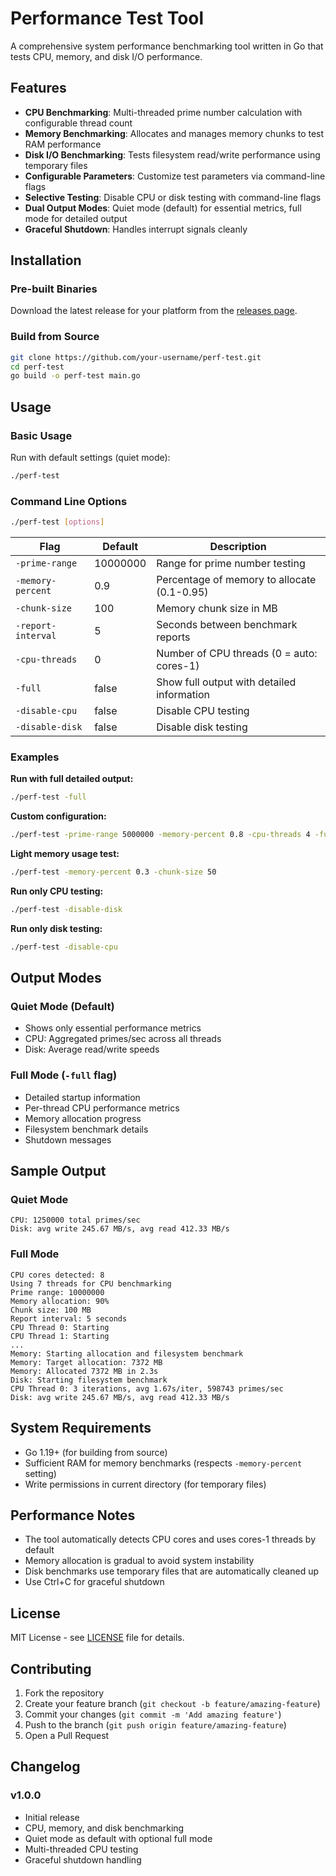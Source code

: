 # Performance Test Tool

A comprehensive system performance benchmarking tool written in Go that tests CPU, memory, and disk I/O performance.

## Features

- **CPU Benchmarking**: Multi-threaded prime number calculation with configurable thread count
- **Memory Benchmarking**: Allocates and manages memory chunks to test RAM performance
- **Disk I/O Benchmarking**: Tests filesystem read/write performance using temporary files
- **Configurable Parameters**: Customize test parameters via command-line flags
- **Selective Testing**: Disable CPU or disk testing with command-line flags
- **Dual Output Modes**: Quiet mode (default) for essential metrics, full mode for detailed output
- **Graceful Shutdown**: Handles interrupt signals cleanly

## Installation

### Pre-built Binaries

Download the latest release for your platform from the [releases page](https://github.com/your-username/perf-test/releases).

### Build from Source

```bash
git clone https://github.com/your-username/perf-test.git
cd perf-test
go build -o perf-test main.go
```

## Usage

### Basic Usage

Run with default settings (quiet mode):
```bash
./perf-test
```

### Command Line Options

```bash
./perf-test [options]
```

| Flag | Default | Description |
|------|---------|-------------|
| `-prime-range` | 10000000 | Range for prime number testing |
| `-memory-percent` | 0.9 | Percentage of memory to allocate (0.1-0.95) |
| `-chunk-size` | 100 | Memory chunk size in MB |
| `-report-interval` | 5 | Seconds between benchmark reports |
| `-cpu-threads` | 0 | Number of CPU threads (0 = auto: cores-1) |
| `-full` | false | Show full output with detailed information |
| `-disable-cpu` | false | Disable CPU testing |
| `-disable-disk` | false | Disable disk testing |

### Examples

**Run with full detailed output:**
```bash
./perf-test -full
```

**Custom configuration:**
```bash
./perf-test -prime-range 5000000 -memory-percent 0.8 -cpu-threads 4 -full
```

**Light memory usage test:**
```bash
./perf-test -memory-percent 0.3 -chunk-size 50
```

**Run only CPU testing:**
```bash
./perf-test -disable-disk
```

**Run only disk testing:**
```bash
./perf-test -disable-cpu
```

## Output Modes

### Quiet Mode (Default)
- Shows only essential performance metrics
- CPU: Aggregated primes/sec across all threads
- Disk: Average read/write speeds

### Full Mode (`-full` flag)
- Detailed startup information
- Per-thread CPU performance metrics
- Memory allocation progress
- Filesystem benchmark details
- Shutdown messages

## Sample Output

### Quiet Mode
```
CPU: 1250000 total primes/sec
Disk: avg write 245.67 MB/s, avg read 412.33 MB/s
```

### Full Mode
```
CPU cores detected: 8
Using 7 threads for CPU benchmarking
Prime range: 10000000
Memory allocation: 90%
Chunk size: 100 MB
Report interval: 5 seconds
CPU Thread 0: Starting
CPU Thread 1: Starting
...
Memory: Starting allocation and filesystem benchmark
Memory: Target allocation: 7372 MB
Memory: Allocated 7372 MB in 2.3s
Disk: Starting filesystem benchmark
CPU Thread 0: 3 iterations, avg 1.67s/iter, 598743 primes/sec
Disk: avg write 245.67 MB/s, avg read 412.33 MB/s
```

## System Requirements

- Go 1.19+ (for building from source)
- Sufficient RAM for memory benchmarks (respects `-memory-percent` setting)
- Write permissions in current directory (for temporary files)

## Performance Notes

- The tool automatically detects CPU cores and uses cores-1 threads by default
- Memory allocation is gradual to avoid system instability
- Disk benchmarks use temporary files that are automatically cleaned up
- Use Ctrl+C for graceful shutdown

## License

MIT License - see [LICENSE](LICENSE) file for details.

## Contributing

1. Fork the repository
2. Create your feature branch (`git checkout -b feature/amazing-feature`)
3. Commit your changes (`git commit -m 'Add amazing feature'`)
4. Push to the branch (`git push origin feature/amazing-feature`)
5. Open a Pull Request

## Changelog

### v1.0.0
- Initial release
- CPU, memory, and disk benchmarking
- Quiet mode as default with optional full mode
- Multi-threaded CPU testing
- Graceful shutdown handling